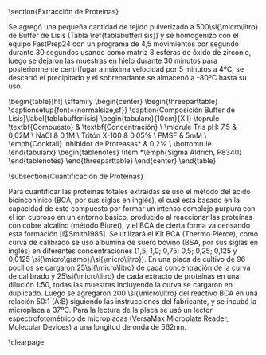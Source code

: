 \section{Extracción de Proteínas}

Se agregó una pequeña cantidad de tejido pulverizado a 500\si{\micro\litro} de Buffer de Lisis (Tabla \ref{tablabufferlisis}) y se homogenizó con el equipo FastPrep24 con un programa de 4,5 movimientos por segundo durante 30 segundos usando como matriz 8 esferas de óxido de zirconio, luego se dejaron las muestras en hielo durante 30 minutos para posteriormente centrifugar a máxima velocidad por 5 minutos a 4ºC, se descartó el precipitado y el sobrenadante se almacenó a -80ºC hasta su uso.

\begin{table}[h!]
\sffamily
  \begin{center}
    \begin{threeparttable}
      \captionsetup{font={normalsize,sf}}
      \caption{Composición Buffer de Lisis}\label{tablabufferlisis}
      \begin{tabularx}{10cm}{X l}
	\toprule
	\textbf{Compuesto} & \textbf{Concentración} \\
	\midrule
	Tris pH: 7,5 & 0,02M \\
	NaCl & 0,1M \\
	Tritón X-100 & 0,05\% \\
	PMSF & 5mM \\
	\emph{Cocktail} Inhibidor de Proteasas* & 0,2\% \\
\bottomrule
\end{tabularx}
\begin{tablenotes}
  \item *\emph{Sigma Aldrich, P8340}
\end{tablenotes}
\end{threeparttable}
\end{center}
\end{table}

\subsection{Cuantificación de Proteínas}

Para cuantificar las proteínas totales extraídas se usó el método del ácido bicinconínico (BCA, por sus siglas en inglés), el cual está basado en la capacidad de este compuesto por formar un intenso complejo purpura con el ion cuproso en un entorno básico, producido al reaccionar las proteínas con cobre alcalino (método Biuret), y el BCA de cierta forma va censando esta formación [@Smith1985]. Se utilizará el Kit BCA (Thermo Pierce), como curva de calibrado se usó albumina de suero bovino (BSA, por sus siglas en inglés) en diferentes concentraciones (1,5; 1,0; 0,75; 0,5; 0,25; 0,125 y 0,0125 \si{\micro\gramo}/\si{\micro\litro}). En una placa de cultivo de 96 pocillos se cargaron 25\si{\micro\litro} de cada concentración de la curva de calibrado y 25\si{\micro\litro} de cada extracto de proteínas en una dilución 1:50, todas las muestras incluyendo la curva se cargaron en duplicado. Luego se agregaron 200 \si{\micro\litro} del reactivo BCA en una relación 50:1 (A:B) siguiendo las instrucciones del fabricante, y se incubó la microplaca a 37ºC. Para la lectura de la placa se usó  un lector espectrofotométrico de microplacas (VersaMax Microplate Reader, Molecular Devices) a una longitud de onda de 562nm.


\clearpage
